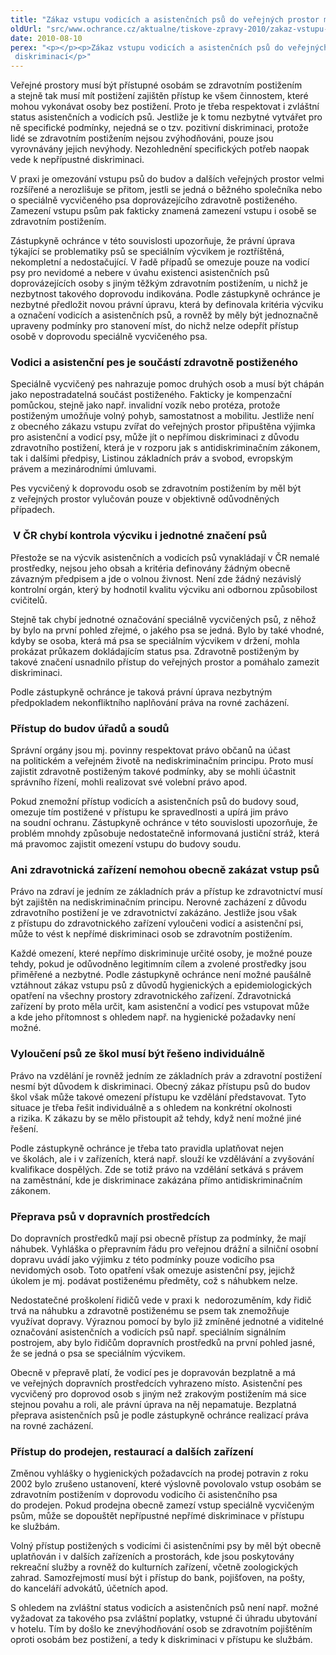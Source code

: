 ```yaml
---
title: "Zákaz vstupu vodicích a asistenčních psů do veřejných prostor může být diskriminací"
oldUrl: "src/www.ochrance.cz/aktualne/tiskove-zpravy-2010/zakaz-vstupu-vodicich-a-asistencnich-psu-do-verejnych-prostor-muze-byt-diskriminaci"
date: 2010-08-10
perex: "<p></p><p>Zákaz vstupu vodicích a asistenčních psů do veřejných prostor může být diskriminací</p>"
---
```


<!-- imported from the old website -->

<p>Veřejné prostory musí být přístupné osobám se zdravotním
postižením a stejně tak musí mít postižení zajištěn přístup ke všem činnostem,
které mohou vykonávat osoby bez postižení. Proto je třeba respektovat i
zvláštní status asistenčních a vodicích psů. Jestliže je k tomu nezbytné
vytvářet pro ně specifické podmínky, nejedná se o tzv. pozitivní diskriminaci,
protože lidé se zdravotním postižením nejsou zvýhodňováni, pouze jsou
vyrovnávány jejich nevýhody. Nezohlednění specifických potřeb naopak vede
k nepřípustné diskriminaci. </p>

<p>V praxi je omezování vstupu psů do budov a dalších
veřejných prostor velmi rozšířené a nerozlišuje se přitom, jestli se jedná o
běžného společníka nebo o speciálně vycvičeného psa doprovázejícího zdravotně
postiženého. Zamezení vstupu psům pak fakticky znamená zamezení vstupu i osobě
se zdravotním postižením.</p>

<p>Zástupkyně ochránce v této souvislosti upozorňuje, že
právní úprava týkající se problematiky psů se speciálním výcvikem je
roztříštěná, nekompletní a nedostačující. V řadě případů se omezuje pouze
na vodicí psy pro nevidomé a nebere v úvahu existenci asistenčních psů
doprovázejících osoby s jiným těžkým zdravotním postižením, u nichž je
nezbytnost takového doprovodu indikována. Podle zástupkyně ochránce je nezbytné
předložit novou právní úpravu, která by definovala kritéria výcviku a označení
vodicích a asistenčních psů, a rovněž by měly být jednoznačně upraveny podmínky
pro stanovení míst, do nichž nelze odepřít přístup osobě v doprovodu
speciálně vycvičeného psa.</p>

<h3><b>Vodici a asistenční
pes je součástí zdravotně postiženého</b></h3>

<p>Speciálně vycvičený pes nahrazuje pomoc druhých osob a musí
být chápán jako nepostradatelná součást postiženého. Fakticky je kompenzační
pomůckou, stejně jako např. invalidní vozík nebo protéza, protože postiženým
umožňuje volný pohyb, samostatnost a mobilitu. Jestliže není z obecného
zákazu vstupu zvířat do veřejných prostor připuštěna výjimka pro asistenční a
vodicí psy, může jít o nepřímou diskriminaci z důvodu zdravotního
postižení, která je v rozporu jak s antidiskriminačním zákonem, tak i
dalšími předpisy, Listinou základních práv a svobod, evropským právem a
mezinárodními úmluvami.</p>

<p>Pes vycvičený k doprovodu osob se zdravotním postižením
by měl být z veřejných prostor vylučován pouze v objektivně
odůvodněných případech.</p>

<h3><b><span> </span>V ČR chybí kontrola výcviku i jednotné
značení psů</b></h3>

<p>Přestože se na výcvik asistenčních a vodicích psů
vynakládají v ČR nemalé prostředky, nejsou jeho obsah a kritéria
definovány žádným obecně závazným předpisem a jde o volnou živnost. Není zde
žádný nezávislý kontrolní orgán, který by hodnotil kvalitu výcviku ani odbornou
způsobilost cvičitelů.</p>

<p>Stejně tak chybí jednotné označování speciálně vycvičených
psů, z něhož by bylo na první pohled zřejmé, o jakého psa se jedná. Bylo
by také vhodné, kdyby se osoba, která má psa se speciálním výcvikem
v držení, mohla prokázat průkazem dokládajícím status psa. Zdravotně
postiženým by takové značení usnadnilo přístup do veřejných prostor a pomáhalo
zamezit diskriminaci.</p>

<p>Podle zástupkyně ochránce je taková právní úprava nezbytným
předpokladem nekonfliktního naplňování práva na rovné zacházení.</p>

<h3><b>Přístup do budov
úřadů a soudů</b></h3>

<p>Správní orgány jsou mj. povinny respektovat právo občanů na
účast na politickém a veřejném životě na nediskriminačním principu. Proto musí
zajistit zdravotně postiženým takové podmínky, aby se mohli účastnit správního
řízení, mohli realizovat své volební právo apod. </p>

<p>Pokud znemožní přístup vodicích a asistenčních psů do budovy
soud, omezuje tím postižené v přístupu ke spravedlnosti a upírá jim právo
na soudní ochranu. Zástupkyně ochránce v této souvislosti upozorňuje, že
problém mnohdy způsobuje nedostatečně informovaná justiční stráž, která má
pravomoc zajistit omezení vstupu do budovy soudu.</p>

<h3><b>Ani zdravotnická
zařízení nemohou obecně zakázat vstup psů</b></h3>

<p>Právo na zdraví je jedním ze základních práv a přístup ke
zdravotnictví musí být zajištěn na nediskriminačním principu. Nerovné zacházení
z důvodu zdravotního postižení je ve zdravotnictví zakázáno. Jestliže jsou
však z přístupu do zdravotnického zařízení vyloučeni vodicí a asistenční
psi, může to vést k nepřímé diskriminaci osob se zdravotním postižením. </p>

<p>Každé omezení, které nepřímo diskriminuje určité osoby, je
možné pouze tehdy, pokud je odůvodněno legitimním cílem a zvolené prostředky
jsou přiměřené a nezbytné. Podle zástupkyně ochránce není možné paušálně
vztáhnout zákaz vstupu psů z důvodů hygienických a epidemiologických opatření
na všechny prostory zdravotnického zařízení. Zdravotnická zařízení by proto
měla určit, kam asistenční a vodicí pes vstupovat může a kde jeho přítomnost
s ohledem např. na hygienické požadavky není možné.</p>

<h3><b>Vyloučení psů ze škol
musí být řešeno individuálně</b></h3>

<p>Právo na vzdělání je rovněž jedním ze základních práv a
zdravotní postižení nesmí být důvodem k diskriminaci. Obecný zákaz
přístupu psů do budov škol však může takové omezení přístupu ke vzdělání
představovat. Tyto situace je třeba řešit individuálně a s ohledem na
konkrétní okolnosti a rizika. K zákazu by se mělo přistoupit až tehdy, když
není možné jiné řešení.</p>

<p>Podle zástupkyně ochránce je třeba tato pravidla uplatňovat
nejen ve školách, ale i v zařízeních, která např. slouží ke vzdělávání a
zvyšování kvalifikace dospělých. Zde se totiž právo na vzdělání setkává
s právem na zaměstnání, kde je diskriminace zakázána přímo antidiskriminačním
zákonem.</p>

<h3><b>Přeprava psů
v dopravních prostředcích</b></h3>

<p>Do dopravních prostředků mají psi obecně přístup za
podmínky, že mají náhubek. Vyhláška o přepravním řádu pro veřejnou drážní a
silniční osobní dopravu uvádí jako výjimku z této podmínky pouze vodicího
psa nevidomých osob. Toto opatření však omezuje asistenční psy, jejichž úkolem
je mj. podávat postiženému předměty, což s náhubkem nelze.</p>

<p>Nedostatečné proškolení řidičů vede v praxi k 
nedorozuměním, kdy řidič trvá na náhubku a zdravotně postiženému se psem tak
znemožňuje využívat dopravy. Výraznou pomocí by bylo již zmíněné jednotné a
viditelné označování asistenčních a vodicích psů např. speciálním signálním
postrojem, aby bylo řidičům dopravních prostředků na první pohled jasné, že se
jedná o psa se speciálním výcvikem.</p>

<p>Obecně v přepravě platí, že vodicí pes je dopravován
bezplatně a má ve veřejných dopravních prostředcích vyhrazeno místo. Asistenční
pes vycvičený pro doprovod osob s jiným než zrakovým postižením má sice
stejnou povahu a roli, ale právní úprava na něj nepamatuje. Bezplatná přeprava
asistenčních psů je podle zástupkyně ochránce realizací práva na rovné
zacházení.</p>

<h3><b>Přístup do prodejen,
restaurací a dalších zařízení</b></h3>

<p>Změnou vyhlášky o hygienických požadavcích na prodej
potravin z roku 2002 bylo zrušeno ustanovení, které výslovně povolovalo
vstup osobám se zdravotním postižením v doprovodu vodicího či asistenčního
psa do prodejen. Pokud prodejna obecně zamezí vstup speciálně vycvičeným psům,
může se dopouštět nepřípustné nepřímé diskriminace v přístupu ke službám. </p>

<p>Volný přístup postižených s vodicími či asistenčními
psy by měl být obecně uplatňován i v dalších zařízeních a prostorách, kde
jsou poskytovány rekreační služby a rovněž do kulturních zařízení, včetně
zoologických zahrad. Samozřejmostí musí být i přístup do bank, pojišťoven, na
pošty, do kanceláří advokátů, účetních apod. </p>

<p>S ohledem na zvláštní status vodicích a asistenčních
psů není např. možné vyžadovat za takového psa zvláštní poplatky, vstupné či
úhradu ubytování v hotelu. Tím by došlo ke znevýhodňování osob se
zdravotním pojištěním oproti osobám bez postižení, a tedy k diskriminaci
v přístupu ke službám.</p>

<p class="MsoNormal"> </p>
